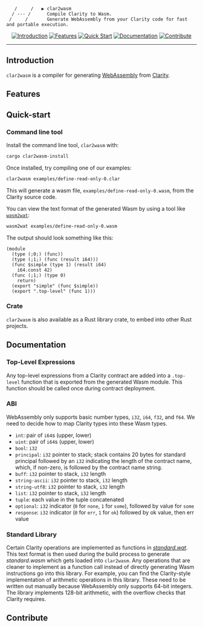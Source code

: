        /     /   ▶ clar2wasm
      / --- /      Compile Clarity to Wasm.
     /     /       Generate WebAssembly from your Clarity code for fast and portable execution.

<div align="center">

[![Introduction](https://img.shields.io/badge/%23-%20Introduction%20-orange?labelColor=gray)](#introduction) [![Features](https://img.shields.io/badge/%23-Features-orange?labelColor=gray)](#features) [![Quick Start](https://img.shields.io/badge/%23-Quick%20Start-orange?labelColor=gray)](#quick-start) [![Documentation](https://img.shields.io/badge/%23-Documentation-orange?labelColor=gray)](#documentation) [![Contribute](https://img.shields.io/badge/%23-Contribute-orange?labelColor=gray)](#contribute)

</div>

---

## Introduction

`clar2wasm` is a compiler for generating [WebAssembly](https://webassembly.org/) from [Clarity](https://github.com/clarity-lang/reference).

## Features

## Quick-start

### Command line tool

Install the command line tool, `clar2wasm` with:

```sh
cargo clar2wasm-install
```

Once installed, try compiling one of our examples:

```sh
clar2wasm examples/define-read-only-0.clar
```

This will generate a wasm file, `examples/define-read-only-0.wasm`, from the Clarity source code.

You can view the text format of the generated Wasm by using a tool like [`wasm2wat`](https://github.com/WebAssembly/wabt):

```sh
wasm2wat examples/define-read-only-0.wasm
```

The output should look something like this:

```wasm
(module
  (type (;0;) (func))
  (type (;1;) (func (result i64)))
  (func $simple (type 1) (result i64)
    i64.const 42)
  (func (;1;) (type 0)
    return)
  (export "simple" (func $simple))
  (export ".top-level" (func 1)))
```

### Crate

`clar2wasm` is also available as a Rust library crate, to embed into other Rust projects.

## Documentation

### Top-Level Expressions

Any top-level expressions from a Clarity contract are added into a `.top-level` function that is exported from the generated Wasm module. This function should be called once during contract deployment.

### ABI

WebAssembly only supports basic number types, `i32`, `i64`, `f32`, and `f64`. We need to decide how to map Clarity types into these Wasm types.

- `int`: pair of `i64`s (upper, lower)
- `uint`: pair of `i64`s (upper, lower)
- `bool`: `i32`
- `principal`: `i32` pointer to stack; stack contains 20 bytes for standard principal followed by an `i32` indicating the length of the contract name, which, if non-zero, is followed by the contract name string.
- `buff`: `i32` pointer to stack, `i32` length
- `string-ascii`: `i32` pointer to stack, `i32` length
- `string-utf8`: `i32` pointer to stack, `i32` length
- `list`: `i32` pointer to stack, `i32` length
- `tuple`: each value in the tuple concatenated
- `optional`: `i32` indicator (`0` for `none`, `1` for `some`), followed by value for `some`
- `response`: `i32` indicator (`0` for `err`, `1` for `ok`) followed by ok value, then err value

### Standard Library

Certain Clarity operations are implemented as functions in [_standard.wat_](src/standard/standard.wat). This text format is then used during the build process to generate _standard.wasm_ which gets loaded into `clar2wasm`. Any operations that are cleaner to implement as a function call instead of directly generating Wasm instructions go into this library. For example, you can find the Clarity-style implementation of arithmetic operations in this library. These need to be written out manually because WebAssembly only supports 64-bit integers. The library implements 128-bit arithmetic, with the overflow checks that Clarity requires.

## Contribute
